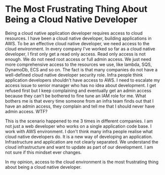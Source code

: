 # The Most Frustrating Thing About Being a Cloud Native Developer

Being a cloud native application developer requires access to cloud resources. I have been a cloud native developer, building applications in AWS. To be an effective cloud native developer, we need access to the cloud environment. In every company I've worked so far as a cloud native developer, I first only get a read only access. Read only access is not enough. We do not need root access or full admin access. We just need more comprehensive access to the resources we use, like lambda, SQS, DynamoDb, ECS and so on. The fact is that many companies do not have a well-defined cloud native developer security role. Infra people think application developers shouldn't have access to AWS. I need to escalate my access issue to senior manager who has no idea about development. I get refused first but I keep complaining and eventually get an admin access because they can't be bothered to fine tune an IAM role for me. What bothers me is that every time someone from an infra team finds out that I have an admin access, they complain and tell me that I should never have admin access. WTF?

This is the scenario happened to me 3 times in different companies. I am not just a web developer who works on a single application code base. I work with AWS environment. I don't think many infra people realise what cloud native developers do. It is a new way of developing an application. Infrastructure and application are not clearly separated. We understand the cloud infrastructure and want to update as part of our development. I am not sure if this mindset ever changes. 

In my opinion, access to the cloud environment is the most frustrating thing about being a cloud native developer.
